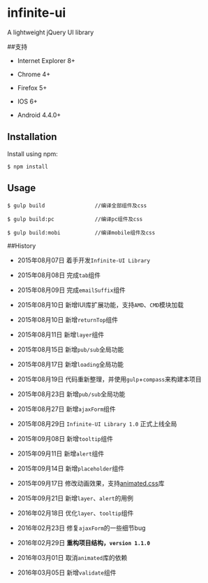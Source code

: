 # infinite-ui
A lightweight jQuery UI library

##支持
* Internet Explorer 8+

* Chrome 4+

* Firefox 5+

* IOS 6+

* Android 4.4.0+

## Installation


Install using npm:

```shell
$ npm install
```


## Usage

```shell
$ gulp build				//编译全部组件及css
```

```shell
$ gulp build:pc				//编译pc组件及css
```

```shell
$ gulp build:mobi			//编译mobile组件及css
```


##History


* 2015年08月07日 着手开发`Infinite-UI Library`

* 2015年08月08日 完成`tab`组件

* 2015年08月09日 完成`emailSuffix`组件

* 2015年08月10日 新增IUI库扩展功能，支持`AMD`、`CMD`模块加载

* 2015年08月10日 新增`returnTop`组件

* 2015年08月11日 新增`layer`组件

* 2015年08月15日 新增`pub/sub`全局功能

* 2015年08月17日 新增`loading`全局功能

* 2015年08月19日 代码重新整理，并使用`gulp`+`compass`来构建本项目

* 2015年08月23日 新增`pub/sub`全局功能

* 2015年08月27日 新增`ajaxForm`组件

* 2015年08月29日 `Infinite-UI Library 1.0` 正式上线全局

* 2015年09月08日 新增`tooltip`组件

* 2015年09月11日 新增`alert`组件

* 2015年09月14日 新增`placeholder`组件

* 2015年09月17日 修改动画效果，支持[animated.css](https://daneden.github.io/animate.css/)库

* 2015年09月21日 新增`layer`、`alert`的用例

* 2016年02月18日 优化`layer`、`tooltip`组件

* 2016年02月23日 修复`ajaxForm`的一些细节bug

* 2016年02月29日 **重构项目结构，`version 1.1.0`**

* 2016年03月01日 取消`animated`库的依赖

* 2016年03月05日 新增`validate`组件
